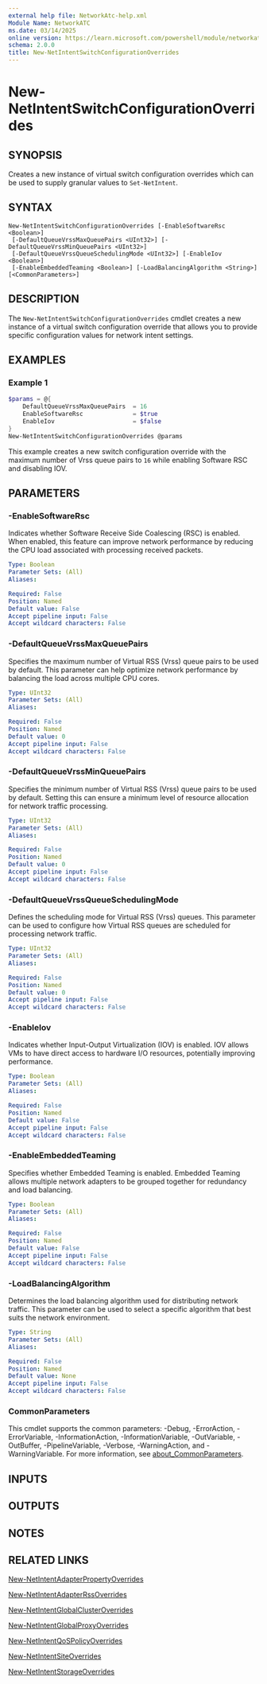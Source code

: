 ```yaml
---
external help file: NetworkAtc-help.xml
Module Name: NetworkATC
ms.date: 03/14/2025
online version: https://learn.microsoft.com/powershell/module/networkatc/new-netintentswitchconfigurationoverrides?view=windowsserver2025-ps&wt.mc_id=ps-gethelp
schema: 2.0.0
title: New-NetIntentSwitchConfigurationOverrides
---
```


# New-NetIntentSwitchConfigurationOverrides

## SYNOPSIS
Creates a new instance of virtual switch configuration overrides which can be used to supply granular values to `Set-NetIntent`.

## SYNTAX

```
New-NetIntentSwitchConfigurationOverrides [-EnableSoftwareRsc <Boolean>]
 [-DefaultQueueVrssMaxQueuePairs <UInt32>] [-DefaultQueueVrssMinQueuePairs <UInt32>]
 [-DefaultQueueVrssQueueSchedulingMode <UInt32>] [-EnableIov <Boolean>]
 [-EnableEmbeddedTeaming <Boolean>] [-LoadBalancingAlgorithm <String>] [<CommonParameters>]
```

## DESCRIPTION

The `New-NetIntentSwitchConfigurationOverrides` cmdlet creates a new instance of a virtual switch
configuration override that allows you to provide specific configuration values for network intent
settings.

## EXAMPLES

### Example 1

```powershell
$params = @{
    DefaultQueueVrssMaxQueuePairs  = 16
    EnableSoftwareRsc              = $true
    EnableIov                      = $false
}
New-NetIntentSwitchConfigurationOverrides @params
```

This example creates a new switch configuration override with the maximum number of Vrss queue pairs
to `16` while enabling Software RSC and disabling IOV.

## PARAMETERS

### -EnableSoftwareRsc

Indicates whether Software Receive Side Coalescing (RSC) is enabled. When enabled, this feature can
improve network performance by reducing the CPU load associated with processing received packets.

```yaml
Type: Boolean
Parameter Sets: (All)
Aliases:

Required: False
Position: Named
Default value: False
Accept pipeline input: False
Accept wildcard characters: False
```

### -DefaultQueueVrssMaxQueuePairs

Specifies the maximum number of Virtual RSS (Vrss) queue pairs to be used by default. This parameter
can help optimize network performance by balancing the load across multiple CPU cores.

```yaml
Type: UInt32
Parameter Sets: (All)
Aliases:

Required: False
Position: Named
Default value: 0
Accept pipeline input: False
Accept wildcard characters: False
```

### -DefaultQueueVrssMinQueuePairs

Specifies the minimum number of Virtual RSS (Vrss) queue pairs to be used by default. Setting this
can ensure a minimum level of resource allocation for network traffic processing.

```yaml
Type: UInt32
Parameter Sets: (All)
Aliases:

Required: False
Position: Named
Default value: 0
Accept pipeline input: False
Accept wildcard characters: False
```

### -DefaultQueueVrssQueueSchedulingMode

Defines the scheduling mode for Virtual RSS (Vrss) queues. This parameter can be used to configure
how Virtual RSS queues are scheduled for processing network traffic.

```yaml
Type: UInt32
Parameter Sets: (All)
Aliases:

Required: False
Position: Named
Default value: 0
Accept pipeline input: False
Accept wildcard characters: False
```

### -EnableIov

Indicates whether Input-Output Virtualization (IOV) is enabled. IOV allows VMs to have direct access
to hardware I/O resources, potentially improving performance.

```yaml
Type: Boolean
Parameter Sets: (All)
Aliases:

Required: False
Position: Named
Default value: False
Accept pipeline input: False
Accept wildcard characters: False
```

### -EnableEmbeddedTeaming

Specifies whether Embedded Teaming is enabled. Embedded Teaming allows multiple network adapters to
be grouped together for redundancy and load balancing.

```yaml
Type: Boolean
Parameter Sets: (All)
Aliases:

Required: False
Position: Named
Default value: False
Accept pipeline input: False
Accept wildcard characters: False
```

### -LoadBalancingAlgorithm

Determines the load balancing algorithm used for distributing network traffic. This parameter can be
used to select a specific algorithm that best suits the network environment.

```yaml
Type: String
Parameter Sets: (All)
Aliases:

Required: False
Position: Named
Default value: None
Accept pipeline input: False
Accept wildcard characters: False
```

### CommonParameters

This cmdlet supports the common parameters: -Debug, -ErrorAction, -ErrorVariable,
-InformationAction, -InformationVariable, -OutVariable, -OutBuffer, -PipelineVariable, -Verbose,
-WarningAction, and -WarningVariable. For more information, see
[about_CommonParameters](https://go.microsoft.com/fwlink/?LinkID=113216).

## INPUTS

## OUTPUTS

## NOTES

## RELATED LINKS

[New-NetIntentAdapterPropertyOverrides](New-NetIntentAdapterPropertyOverrides.md)

[New-NetIntentAdapterRssOverrides](New-NetIntentAdapterRssOverrides.md)

[New-NetIntentGlobalClusterOverrides](New-NetIntentGlobalClusterOverrides.md)

[New-NetIntentGlobalProxyOverrides](New-NetIntentGlobalProxyOverrides.md)

[New-NetIntentQoSPolicyOverrides](New-NetIntentQoSPolicyOverrides.md)

[New-NetIntentSiteOverrides](New-NetIntentSiteOverrides.md)

[New-NetIntentStorageOverrides](New-NetIntentStorageOverrides.md)

